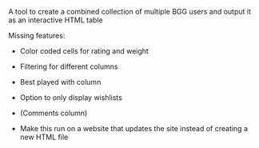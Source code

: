 A tool to create a combined collection of multiple BGG users and output it as an interactive HTML table

Missing features:
  - Color coded cells for rating and weight
  - Filtering for different columns
  - Best played with column
  - Option to only display wishlists
  - (Comments column)

  - Make this run on a website that updates the site instead of creating a new HTML file

